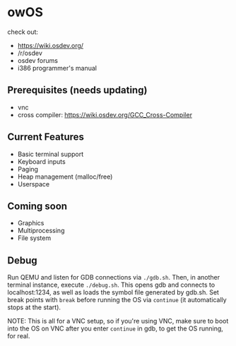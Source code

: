# owOS
check out:
- https://wiki.osdev.org/
- /r/osdev
- osdev forums
- i386 programmer's manual

## Prerequisites (needs updating)
- vnc
- cross compiler: https://wiki.osdev.org/GCC_Cross-Compiler

## Current Features
- Basic terminal support
- Keyboard inputs
- Paging
- Heap management (malloc/free)
- Userspace

## Coming soon
- Graphics
- Multiprocessing
- File system

## Debug
Run QEMU and listen for GDB connections via `./gdb.sh`. Then, in another terminal instance, execute `./debug.sh`. This opens gdb and connects to localhost:1234, as well as loads the symbol file generated by gdb.sh. Set break points with `break` before running the OS via `continue` (it automatically stops at the start).

NOTE: This is all for a VNC setup, so if you're using VNC, make sure to boot into the OS on VNC after you enter `continue` in gdb, to get the OS running, for real.

